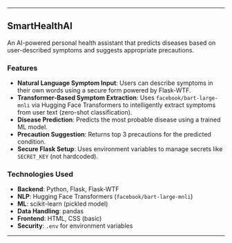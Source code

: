 
---

## SmartHealthAI

An AI-powered personal health assistant that predicts diseases based on user-described symptoms and suggests appropriate precautions.

### Features

* **Natural Language Symptom Input**: Users can describe symptoms in their own words using a secure form powered by Flask-WTF.
* **Transformer-Based Symptom Extraction**: Uses `facebook/bart-large-mnli` via Hugging Face Transformers to intelligently extract symptoms from user text (zero-shot classification).
* **Disease Prediction**: Predicts the most probable disease using a trained ML model.
* **Precaution Suggestion**: Returns top 3 precautions for the predicted condition.
* **Secure Flask Setup**: Uses environment variables to manage secrets like `SECRET_KEY` (not hardcoded).

### Technologies Used

* **Backend**: Python, Flask, Flask-WTF
* **NLP**: Hugging Face Transformers (`facebook/bart-large-mnli`)
* **ML**: scikit-learn (pickled model)
* **Data Handling**: pandas
* **Frontend**: HTML, CSS (basic)
* **Security**: `.env` for environment variables

---
